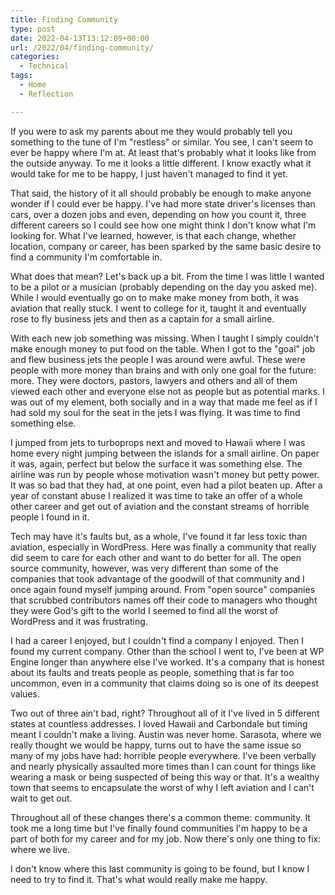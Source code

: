 ```yaml
---
title: Finding Community
type: post
date: 2022-04-13T13:12:09+00:00
url: /2022/04/finding-community/
categories:
  - Technical
tags:
  - Home
  - Reflection

---
```

If you were to ask my parents about me they would probably tell you something to the tune of I'm "restless" or similar. You see, I can't seem to ever be happy where I'm at. At least that's probably what it looks like from the outside anyway. To me it looks a little different. I know exactly what it would take for me to be happy, I just haven't managed to find it yet.

That said, the history of it all should probably be enough to make anyone wonder if I could ever be happy. I've had more state driver's licenses than cars, over a dozen jobs and even, depending on how you count it, three different careers so I could see how one might think I don't know what I'm looking for. What I've learned, however, is that each change, whether location, company or career, has been sparked by the same basic desire to find a community I'm comfortable in.

What does that mean? Let's back up a bit. From the time I was little I wanted to be a pilot or a musician (probably depending on the day you asked me). While I would eventually go on to make make money from both, it was aviation that really stuck. I went to college for it, taught it and eventually rose to fly business jets and then as a captain for a small airline.

With each new job something was missing. When I taught I simply couldn't make enough money to put food on the table. When I got to the "goal" job and flew business jets the people I was around were awful. These were people with more money than brains and with only one goal for the future: more. They were doctors, pastors, lawyers and others and all of them viewed each other and everyone else not as people but as potential marks. I was out of my element, both socially and in a way that made me feel as if I had sold my soul for the seat in the jets I was flying. It was time to find something else.

I jumped from jets to turboprops next and moved to Hawaii where I was home every night jumping between the islands for a small airline. On paper it was, again, perfect but below the surface it was something else. The airline was run by people whose motivation wasn't money but petty power. It was so bad that they had, at one point, even had a pilot beaten up. After a year of constant abuse I realized it was time to take an offer of a whole other career and get out of aviation and the constant streams of horrible people I found in it.

Tech may have it's faults but, as a whole, I've found it far less toxic than aviation, especially in WordPress. Here was finally a community that really did seem to care for each other and want to do better for all. The open source community, however, was very different than some of the companies that took advantage of the goodwill of that community and I once again found myself jumping around. From "open source" companies that scrubbed contributors names off their code to managers who thought they were God's gift to the world I seemed to find all the worst of WordPress and it was frustrating.

I had a career I enjoyed, but I couldn't find a company I enjoyed. Then I found my current company. Other than the school I went to, I've been at WP Engine longer than anywhere else I've worked. It's a company that is honest about its faults and treats people as people, something that is far too uncommon, even in a community that claims doing so is one of its deepest values.

Two out of three ain't bad, right? Throughout all of it I've lived in 5 different states at countless addresses. I loved Hawaii and Carbondale but timing meant I couldn't make a living. Austin was never home. Sarasota, where we really thought we would be happy, turns out to have the same issue so many of my jobs have had: horrible people everywhere. I've been verbally and nearly physically assaulted more times than I can count for things like wearing a mask or being suspected of being this way or that. It's a wealthy town that seems to encapsulate the worst of why I left aviation and I can't wait to get out.

Throughout all of these changes there's a common theme: community. It took me a long time but I've finally found communities I'm happy to be a part of both for my career and for my job. Now there's only one thing to fix: where we live.

I don't know where this last community is going to be found, but I know I need to try to find it. That's what would really make me happy.